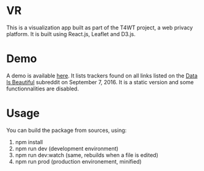# VR
This is a visualization app built as part of the T4WT project, a web privacy platform. It is built using React.js, Leaflet and D3.js.

# Demo
A demo is available [here](https://t4wt.ngsens.com/demo). It lists trackers found on all links listed on the [Data Is Beautiful](https://www.reddit.com/r/dataisbeautiful/) subreddit on September 7, 2016. It is a static version and some functionnalities are disabled.

# Usage
You can build the package from sources, using:
1. npm install
2. npm run dev (development environment)
3. npm run dev:watch (same, rebuilds when a file is edited)
4. npm run prod (production environement, minified)